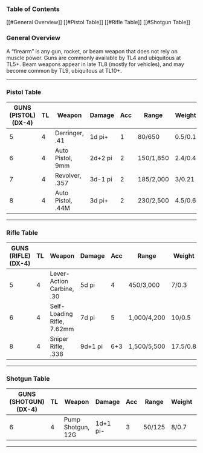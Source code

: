 ### Table of Contents
[[#General Overview]]
[[#Pistol Table]]
[[#Rifle Table]]
[[#Shotgun Table]]

### General Overview
A “firearm” is any gun, rocket, or beam weapon that does not rely on muscle power. Guns are commonly available by TL4 and ubiquitous at TL5+. Beam weapons appear in late TL8 (mostly for vehicles), and may become common by TL9, ubiquitous at TL10+.

---
### Pistol Table

| GUNS (PISTOL) (DX-4) | TL | Weapon               | Damage     | Acc | Range       | Weight  | RoF | Shots   | ST   | Cost  | Notes     |
|----------------------|----|----------------------|------------|-----|-------------|---------|-----|---------|------|-------|-----------|
| 5                    | 4  | Derringer, .41       | 1d pi+     | 1   | 80/650      | 0.5/0.1 | 1   | 2(3i)   | 9    | $100  | –         |
| 6                    | 4  | Auto Pistol, 9mm     | 2d+2 pi    | 2   | 150/1,850   | 2.4/0.4 | 3   | 8+1(3)  | 9    | $350  | –         |
| 7                    | 4  | Revolver, .357       | 3d-1 pi    | 2   | 185/2,000   | 3/0.21  | 3   | 6(3i)   | 10   | $500  | –         |
| 8                    | 4  | Auto Pistol, .44M    | 3d pi+     | 2   | 230/2,500   | 4.5/0.6 | 3   | 9+1(3)  | 12   | $750  | –         |

---
### Rifle Table

| GUNS (RIFLE) (DX-4)   | TL | Weapon                        | Damage    | Acc | Range        | Weight   | RoF | Shots   | ST   | Cost    | Notes     |
|-----------------------|----|-------------------------------|-----------|-----|--------------|----------|-----|---------|------|---------|-----------|
| 5                     | 4  | Lever-Action Carbine, .30     | 5d pi     | 4   | 450/3,000    | 7/0.3    | 1   | 6+1(3i) | 10†  | $300    | –         |
| 6                     | 4  | Self-Loading Rifle, 7.62mm    | 7d pi     | 5   | 1,000/4,200  | 10/0.5   | 3   | 8(3)    | 10†  | $600    | –         |
| 8                     | 4  | Sniper Rifle, .338           | 9d+1 pi   | 6+3 | 1,500/5,500  | 17.5/0.8 | 1   | 4+1(3)  | 11B† | $5,600  | –         |

---
### Shotgun Table
| GUNS (SHOTGUN) (DX-4) | TL | Weapon                        | Damage     | Acc | Range    | Weight  | RoF | Shots  | ST   | Cost   | Notes     |
|-----------------------|----|-------------------------------|------------|-----|----------|---------|-----|--------|------|--------|-----------|
| 6                     | 4  | Pump Shotgun, 12G             | 1d+1 pi-   | 3   | 50/125  | 8/0.7   | 2¥9 | 5(3i)  | 10†  | $240   | –         |

---